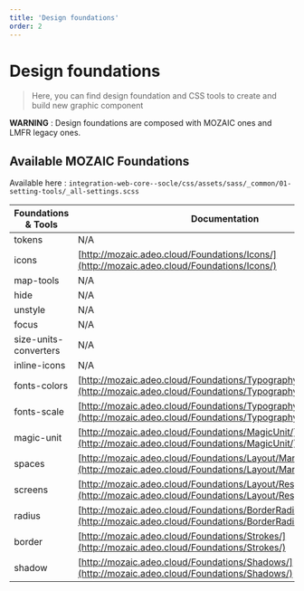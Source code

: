 ```yaml
---
title: 'Design foundations'
order: 2
---
```


# Design foundations

> Here, you can find design foundation and CSS tools to create and build new graphic component

**WARNING** : Design foundations are composed with MOZAIC ones and LMFR legacy ones.

## Available MOZAIC Foundations 

Available here : `integration-web-core--socle/css/assets/sass/_common/01-setting-tools/_all-settings.scss`

| Foundations & Tools | Documentation |
| ------------------- | ------------- |
| tokens | N/A | 
| icons | [http://mozaic.adeo.cloud/Foundations/Icons/](http://mozaic.adeo.cloud/Foundations/Icons/) |
| map-tools | N/A | 
| hide | N/A | 
| unstyle | N/A | 
| focus | N/A | 
| size-units-converters | N/A | 
| inline-icons | N/A | 
| fonts-colors | [http://mozaic.adeo.cloud/Foundations/Typography/Colors/](http://mozaic.adeo.cloud/Foundations/Typography/Colors/) | 
| fonts-scale | [http://mozaic.adeo.cloud/Foundations/Typography/ScaleAndSizes/](http://mozaic.adeo.cloud/Foundations/Typography/ScaleAndSizes/) | 
| magic-unit | [http://mozaic.adeo.cloud/Foundations/MagicUnit/](http://mozaic.adeo.cloud/Foundations/MagicUnit/) | 
| spaces | [http://mozaic.adeo.cloud/Foundations/Layout/MarginAndPaddings/](http://mozaic.adeo.cloud/Foundations/Layout/MarginAndPaddings/) | 
| screens | [http://mozaic.adeo.cloud/Foundations/Layout/Responsive/](http://mozaic.adeo.cloud/Foundations/Layout/Responsive/) | 
| radius | [http://mozaic.adeo.cloud/Foundations/BorderRadius/](http://mozaic.adeo.cloud/Foundations/BorderRadius/) | 
| border | [http://mozaic.adeo.cloud/Foundations/Strokes/](http://mozaic.adeo.cloud/Foundations/Strokes/) | 
| shadow | [http://mozaic.adeo.cloud/Foundations/Shadows/](http://mozaic.adeo.cloud/Foundations/Shadows/) |
